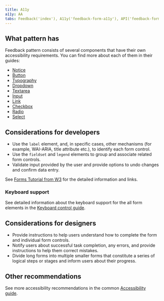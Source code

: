 ```yaml
---
title: A11y
a11y: AA
tabs: Feedback('index'), A11y('feedback-form-a11y'), API('feedback-form-api'), Example('feedback-form-code'), Changelog('feedback-form-changelog')
---
```


## What pattern has

Feedback pattern consists of several components that have their own accessibility requirements. You can find more about each of them in their guides:

- [Notice](/components/notice/notice-a11y)
- [Button](/components/button/button-a11y)
- [Typography](/style/typography/typography-a11y)
- [Dropdown](/components/dropdown/dropdown-a11y)
- [Textarea](/components/textarea/textarea-a11y)
- [Input](/components/input/input-a11y)
- [Link](/components/link/link-a11y)
- [Checkbox](/components/checkbox/checkbox-a11y)
- [Radio](/components/radio/radio-a11y)
- [Select](/components/select/select-a11y)

## Considerations for developers

- Use the `label` element, and, in specific cases, other mechanisms (for example, WAI-ARIA, title attribute etc.), to identify each form control.
- Use the `fieldset` and `legend` elements to group and associate related form controls.
- Validate input provided by the user and provide options to undo changes and confirm data entry.

See [Forms Tutorial from W3](https://www.w3.org/WAI/tutorials/forms/) for the detailed information and links.

### Keyboard support

See detailed information about the keyboard support for the all form elements in the [Keyboard control guide](/core-principles/a11y/a11y-keyboard/).

## Considerations for designers

- Provide instructions to help users understand how to complete the form and individual form controls.
- Notify users about successful task completion, any errors, and provide instructions to help them correct mistakes.
- Divide long forms into multiple smaller forms that constitute a series of logical steps or stages and inform users about their progress.

## Other recommendations

See more accessibility recommendations in the common [Accessibility guide](/core-principles/a11y/).
